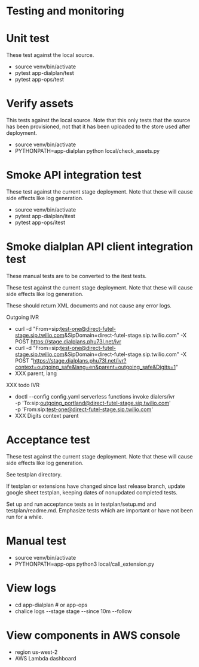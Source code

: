 # Testing and monitoring

# Unit test

These test against the local source.

- source venv/bin/activate
- pytest app-dialplan/test
- pytest app-ops/test

# Verify assets

This tests against the local source. Note that this only tests that the source has been provisioned, not that it has been uploaded to the store used after deployment.

- source venv/bin/activate
- PYTHONPATH=app-dialplan python local/check_assets.py

# Smoke API integration test

These test against the current stage deployment. Note that these will cause side effects like log generation.

- source venv/bin/activate
- pytest app-dialplan/itest
- pytest app-ops/itest

# Smoke dialplan API client integration test

These manual tests are to be converted to the itest tests.

These test against the current stage deployment. Note that these will cause side effects like log generation.

These should return XML documents and not cause any error logs.

Outgoing IVR
- curl -d "From=sip:test-one@direct-futel-stage.sip.twilio.com&SipDomain=direct-futel-stage.sip.twilio.com" -X POST https://stage.dialplans.phu73l.net/ivr
- curl -d "From=sip:test-one@direct-futel-stage.sip.twilio.com&SipDomain=direct-futel-stage.sip.twilio.com" -X POST "https://stage.dialplans.phu73l.net/ivr?context=outgoing_safe&lang=en&parent=outgoing_safe&Digits=1"
- XXX parent, lang

XXX todo
IVR
- doctl --config config.yaml serverless functions invoke dialers/ivr \
  -p 'To:sip:outgoing_portland@direct-futel-stage.sip.twilio.com' \
  -p 'From:sip:test-one@direct-futel-stage.sip.twilio.com'
- XXX Digits context parent

# Acceptance test

These test against the current stage deployment. Note that these will cause side effects like log generation.

See testplan directory.

If testplan or extensions have changed since last release branch, update google sheet testplan, keeping dates of nonupdated completed tests.

Set up and run acceptance tests as in testplan/setup.md and testplan/readme.md. Emphasize tests which are important or have not been run for a while.

# Manual test

- source venv/bin/activate
- PYTHONPATH=app-ops python3 local/call_extension.py

# View logs

- cd app-dialplan # or app-ops
- chalice logs --stage stage --since 10m --follow

# View components in AWS console

- region us-west-2
- AWS Lambda dashboard
